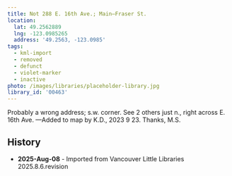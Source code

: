 ```yaml
---
title: Not 288 E. 16th Ave.; Main—Fraser St.
location:
  lat: 49.2562889
  lng: -123.0985265
  address: '49.2563, -123.0985'
tags:
  - kml-import
  - removed
  - defunct
  - violet-marker
  - inactive
photo: /images/libraries/placeholder-library.jpg
library_id: '00463'
---
```

Probably a wrong address; s.w. corner.
See 2 others just n., right across E. 16th Ave.
—Added to map by K.D., 2023 9 23. 
Thanks, M.S.  

## History
- **2025-Aug-08** - Imported from Vancouver Little Libraries 2025.8.6.revision
